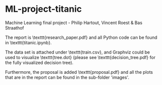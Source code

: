 # ML-project-titanic
Machine Learning final project - Philip Hartout, Vincent Roest &amp; Bas Straathof

The report is \texttt{research\_paper.pdf} and all Python code can be found in \texttt{titanic.ipynb}.

The data set is attached under \texttt{train.csv}, and Graphviz could be used to visualize \texttt{tree.dot} (please see \texttt{decision\_tree.pdf} for the fully visualized decision tree).

Furthermore, the proposal is added \texttt{proposal.pdf} and all the plots that are in the report can be found in the sub-folder 'images'.

